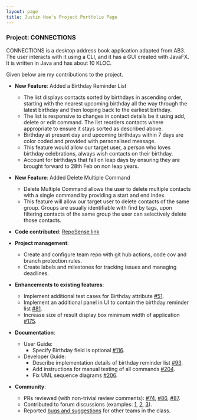 ```yaml
---
layout: page
title: Justin Hoe's Project Portfolio Page
---
```


### Project: CONNECTIONS

CONNECTIONS is a desktop address book application adapted from AB3. 
The user interacts with it using a CLI, and it has a GUI created with JavaFX. It is written in Java and has about 10 KLOC.

Given below are my contributions to the project.

* **New Feature**: Added a Birthday Reminder List
    * The list displays contacts sorted by birthdays in ascending order, starting with the
      nearest upcoming birthday all the way through the latest birthday and then looping back
      to the earliest birthday.
    * The list is responsive to changes in contact details be it using add, delete or edit command. The list
      reorders contacts where appropriate to ensure it stays sorted as described above.
    * Birthday at present day and upcoming birthdays within 7 days are color coded and provided with personalised message.
    * This feature would allow our target user, a person who loves birthday celebrations, always wish contacts on
    their birthday.
    * Account for birthdays that fall on leap days by ensuring they are brought forward to 28th Feb on non leap years.

* **New Feature**: Added Delete Multiple Command
    * Delete Multiple Command allows the user to delete multiple contacts with a single command by providing
      a start and end index.
    * This feature will allow our target user to delete contacts of the same group. Groups are usually identifiable
      with find by tags, upon filtering contacts of the same group the user can selectively delete those contacts.


* **Code contributed**: [RepoSense link](https://nus-cs2103-ay2122s1.github.io/tp-dashboard/?search=&sort=groupTitle&sortWithin=title&timeframe=commit&mergegroup=&groupSelect=groupByRepos&breakdown=true&checkedFileTypes=docs~functional-code~test-code~other&since=2021-09-17&tabOpen=true&tabType=authorship&zFR=false&tabAuthor=Justinhoejj&tabRepo=AY2122S1-CS2103-F09-4%2Ftp%5Bmaster%5D&authorshipIsMergeGroup=false&authorshipFileTypes=docs~functional-code~test-code&authorshipIsBinaryFileTypeChecked=false)

* **Project management**:
    * Create and configure team repo with git hub actions, code cov and branch protection rules.
    * Create labels and milestones for tracking issues and managing deadlines.

* **Enhancements to existing features**:
    * Implement additional test cases for Birthday attribute [\#51](https://github.com/AY2122S1-CS2103-F09-4/tp/pull/51).
    * Implement an additional panel in UI to contain the birthday reminder list [\#81](https://github.com/AY2122S1-CS2103-F09-4/tp/pull/81).
    * Increase size of result display box minimum width of application [\#175](https://github.com/AY2122S1-CS2103-F09-4/tp/pull/175).

* **Documentation**:
    * User Guide:
        * Specify Birthday field is optional [\#116](https://github.com/AY2122S1-CS2103-F09-4/tp/pull/116).
  * Developer Guide:
    * Describe implementation details of birthday reminder list [\#93](https://github.com/AY2122S1-CS2103-F09-4/tp/pull/93).
    * Add instructions for manual testing of all commands [\#204](https://github.com/AY2122S1-CS2103-F09-4/tp/pull/204).
    * Fix UML sequence diagrams [\#206](https://github.com/AY2122S1-CS2103-F09-4/tp/pull/206).

* **Community**:
    * PRs reviewed (with non-trivial review comments): [\#74](https://github.com/AY2122S1-CS2103-F09-4/tp/pull/74), [\#86](https://github.com/AY2122S1-CS2103-F09-4/tp/pull/86), [\#87](https://github.com/AY2122S1-CS2103-F09-4/tp/pull/87).
    * Contributed to forum discussions (examples: [1](https://github.com/nus-cs2103-AY2122S1/forum/issues/91), [2](https://github.com/nus-cs2103-AY2122S1/forum/issues/221), [3](https://github.com/nus-cs2103-AY2122S1/forum/issues/328)).
    * Reported [bugs and suggestions](https://github.com/Justinhoejj/ped/issues) for other teams in the class.
